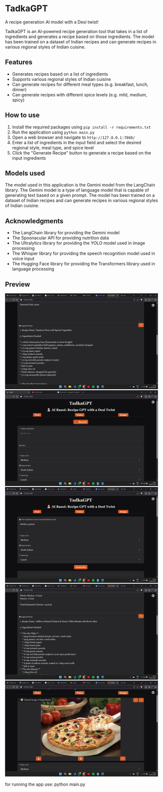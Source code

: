 # TadkaGPT

A recipe generation AI model with a Desi twist!

TadkaGPT is an AI-powered recipe generation tool that takes in a list of ingredients and generates a recipe based on those ingredients. The model has been trained on a dataset of Indian recipes and can generate recipes in various regional styles of Indian cuisine.

## Features

* Generates recipes based on a list of ingredients
* Supports various regional styles of Indian cuisine
* Can generate recipes for different meal types (e.g. breakfast, lunch, dinner)
* Can generate recipes with different spice levels (e.g. mild, medium, spicy)

## How to use

1. Install the required packages using `pip install -r requirements.txt`
2. Run the application using `python main.py`
3. Open a web browser and navigate to `http://127.0.0.1:7860/`
4. Enter a list of ingredients in the input field and select the desired regional style, meal type, and spice level
5. Click the "Generate Recipe" button to generate a recipe based on the input ingredients


## Models used

The model used in this application is the Gemini model from the LangChain library. The Gemini model is a type of language model that is capable of generating text based on a given prompt. The model has been trained on a dataset of Indian recipes and can generate recipes in various regional styles of Indian cuisine.



## Acknowledgments

* The LangChain library for providing the Gemini model
* The Spoonacular API for providing nutrition data
* The Ultralytics library for providing the YOLO model used in image processing
* The Whisper library for providing the speech recognition model used in voice input
* The Hugging Face library for providing the Transformers library used in language processing
## Preview

![App Screenshot](data/images/fifth.png)
![App Screenshot](data/images/first.png)
![App Screenshot](data/images/fourth.png)
![App Screenshot](data/images/second.png)
![App Screenshot](data/images/third.png)


for running the app use:
python main.py

